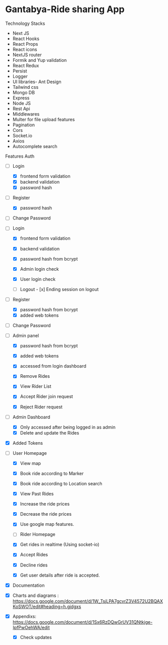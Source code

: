 # Gantabya-Ride sharing App

Technology Stacks
- Next JS
- React Hooks 
- React Props
- React icons
- NextJS router
- Formik and Yup validation
- React Redux
- Persist 
- Logger
- UI libraries- Ant Design
- Tailwind css
- Mongo DB
- Express
- Node JS
- Rest Api
- Middlewares
- Multer for file upload features
- Pagination
- Cors
- Socket.io
- Axios
- Autocomplete search



Features
Auth
- [ ] Login 
    - [x] frontend form validation
    - [x] backend validation
    - [x] password hash
- [ ] Register
    - [x] password hash
- [ ] Change Password
- [ ] Login 
    - [x] frontend form validation
    - [x] backend validation
    - [x] password hash from bcrypt
    - [x] Admin login check
    - [x] User login check


    - [ ] Logout
           - [x] Ending session on logout

- [ ] Register
    - [x] password hash from bcrypt
    - [x] added web tokens
- [ ] Change Password

- [ ] Admin panel
    - [x] password hash from bcrypt
    - [x] added web tokens
    - [x] accessed from login dashboard
    - [x] Remove Rides

    - [x] View Rider List
    - [x] Accept Rider join request
    - [x] Reject Rider request



 - [ ] Admin Dashboard
     - [x] Only accessed after being logged in as admin
     - [x] Delete and update the Rides

- [x] Added Tokens

- [ ] User Homepage
    - [x] View map
    - [x] Book ride according to Marker
    - [x] Book ride according to Location search
    - [x] View Past Rides
    - [x] Increase the ride prices
    - [x] Decrease the ride prices
    - [x] Use google map features.

    - [ ] Rider Homepage
    - [x] Get rides in realtime (Using socket-io)
    - [x] Accept Rides
    - [x] Decline rides
    - [x] Get user details after ride is accepted.




- [x] Documentation

 - [x] Charts and diagrams : https://docs.google.com/document/d/1W_TsjLPA7gcvrZ3V4572U2BQAXKoSWOT/edit#heading=h.gjdgxs
 - [x] Appendixs: https://docs.google.com/document/d/1Sx6RzDQwGrUV31QNtkjge-IpfPwOehWA/edit
 

    - [x] Check updates
  



    


